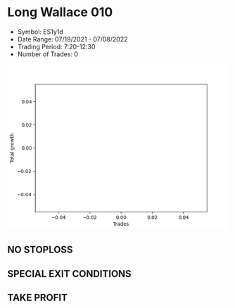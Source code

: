# Long Wallace 010 
- Symbol: ES1y1d
- Date Range: 07/19/2021 - 07/08/2022
- Trading Period: 7:20-12:30
- Number of Trades: 0

![Plot](LongWallace010ES1y1d.png)
## NO STOPLOSS









## SPECIAL EXIT CONDITIONS 


## TAKE PROFIT









